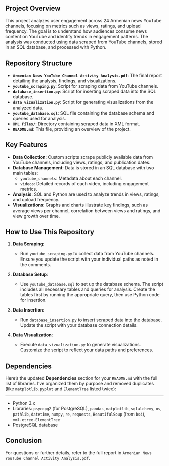 ## Project Overview

This project analyzes user engagement across 24 Armenian news YouTube channels, focusing on metrics such as views, ratings, and upload frequency. The goal is to understand how audiences consume news content on YouTube and identify trends in engagement patterns. The analysis was conducted using data scraped from YouTube channels, stored in an SQL database, and processed with Python.

## Repository Structure

- **`Armenian News YouTube Channel Activity Analysis.pdf`**: The final report detailing the analysis, findings, and visualizations.
- **`youtube_scraping.py`**: Script for scraping data from YouTube channels.
- **`database_insertion.py`**: Script for inserting scraped data into the SQL database.
- **`data_vizualization.py`**: Script for generating visualizations from the analyzed data.
- **`youtube_database.sql`**: SQL file containing the database schema and queries used for analysis.
- **`XML Files/`**: Directory containing scraped data in XML format.
- **`README.md`**: This file, providing an overview of the project.

## Key Features

- **Data Collection**: Custom scripts scrape publicly available data from YouTube channels, including views, ratings, and publication dates.
- **Database Management**: Data is stored in an SQL database with two main tables:
  - `youtube_channels`: Metadata about each channel.
  - `videos`: Detailed records of each video, including engagement metrics.
- **Analysis**: SQL and Python are used to analyze trends in views, ratings, and upload frequency.
- **Visualizations**: Graphs and charts illustrate key findings, such as average views per channel, correlation between views and ratings, and view growth over time.


## How to Use This Repository

1. **Data Scraping**:
   - Run `youtube_scraping.py` to collect data from YouTube channels. Ensure you update the script with your individual paths as noted in the comments.

2. **Database Setup**:
   - Use `youtube_database.sql` to set up the database schema. The script includes all necessary tables and queries for analysis. Create the tables first by running the appropriate query, then use Python code for insertion.

3. **Data Insertion**:
   - Run `database_insertion.py` to insert scraped data into the database. Update the script with your database connection details.

4. **Data Visualization**:
   - Execute `data_vizualization.py` to generate visualizations. Customize the script to reflect your data paths and preferences.

## Dependencies

Here’s the updated **Dependencies** section for your `README.md` with the full list of libraries. I’ve organized them by purpose and removed duplicates (like `matplotlib.pyplot` and `ElementTree` listed twice):

---

- Python 3.x
- Libraries: `psycopg2` (for PostgreSQL), `pandas`, `matplotlib`, `sqlalchemy`, `os`, `pathlib`, `datetime`, `numpy`, `re`, `requests`,  `BeautifulSoup` (from `bs4`), `xml.etree.ElementTree`  
- PostgreSQL database


## Conclusion

For questions or further details, refer to the full report in `Armenian News YouTube Channel Activity Analysis.pdf`.

